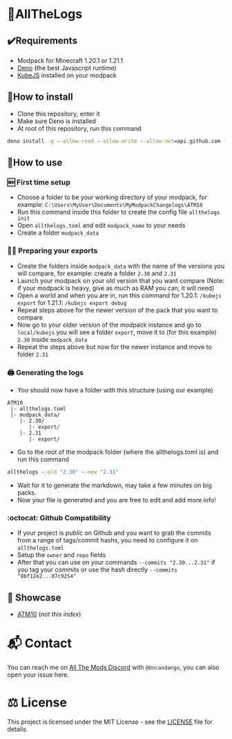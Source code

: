 
# 📝AllTheLogs

## ✔️Requirements
- Modpack for Minecraft 1.20.1 or 1.21.1
- [Deno](https://docs.deno.com/runtime/getting_started/installation/) (the best Javascript runtime)
- [KubeJS](https://www.curseforge.com/minecraft/mc-mods/kubejs) installed on your modpack
## 💾How to install

- Clone this repository, enter it
- Make sure Deno is installed
- At root of this repository, run this command
```bat
deno install -g --allow-read --allow-write --allow-net=api.github.com --allow-env --allow-sys -n allthelogs .\src\main.ts
```

## 🔨How to use
### 🆕 First time setup
- Choose a folder to be your working directory of your modpack, for example:
 `C:\Users\MyUser\Documents\MyModpackChangelogs\ATM10`
- Run this command inside this folder to create the config file
`allthelogs init`
- Open `allthelogs.toml` and edit `modpack_name` to your needs
- Create a folder `modpack_data`
### 👨‍🔧 Preparing your exports
- Create the folders inside `modpack_data` with the name of the versions you will compare, for example: create a folder `2.30` and `2.31`
- Launch your modpack on your old version that you want compare
 (Note: if your modpack is heavy, give as much as RAM you can, it will need)
 - Open a world and when you are in, run this command
 for 1.20.1: `/kubejs export`
 for 1.21.1: `/kubejs export debug`
- Repeat steps above for the newer version of the pack that you want to compare
- Now go to your older version of the modpack instance and go to `local/kubejs` you will see a folder `export`, move it to (for this example) `2.30` inside `modpack_data`
- Repeat the steps above but now for the newer instance and move to folder `2.31`

### 🖨️ Generating the logs
- You should now have a folder with this structure (using our example)
```
ATM10
 |- allthelogs.toml
 |- modpack_data/
    |- 2.30/
       |- export/
    |- 2.31
       |- export/
```
- Go to the root of the modpack folder (where the allthelogs.toml is) and run this command
 ```bat
 allthelogs --old "2.30" --new "2.31"
 ```
 - Wait for it to generate the markdown, may take a few minutes on big packs.
 - Now your file is generated and you are free to edit and add more info!

### :octocat: Github Compatibility
- If your project is *public* on Github and you want to grab the commits from a range of tags/commit hashs, you need to configure it on `allthelogs.toml`
- Setup the `owner` and `repo` fields
- After that you can use on your commands `--commits "2.30...2.31"` if you tag your commits or use the hash directly `--commits "8bf12e2...07c9254"`

## 🎲 Showcase
- [ATM10](https://github.com/AllTheMods/ATM-10/blob/main/CHANGELOG.md) (*not this index*)

# 📬 Contact

You can reach me on [All The Mods Discord](https://discord.gg/allthemods) with `@Uncandango`, you can also open your issue here.

# ⚖️ License
This project is licensed under the MIT License - see the [LICENSE](./LICENSE) file for details.